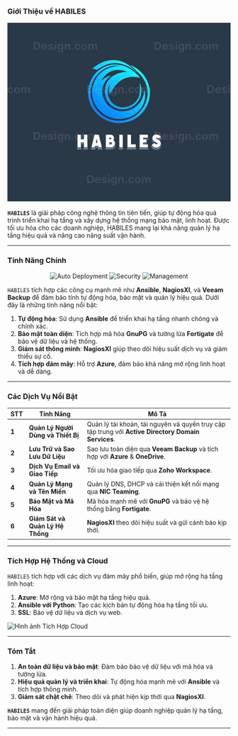 ### **Giới Thiệu về HABILES**

![Hình ảnh](https://github.com/Nem0T03/Company_Habliles/blob/main/Picture/z6123567056624_c1411d37b1990a17a94468bf4118df54.jpg)

**`HABILES`** là giải pháp công nghệ thông tin tiên tiến, giúp tự động hóa quá trình triển khai hạ tầng và xây dựng hệ thống mạng bảo mật, linh hoạt. Được tối ưu hóa cho các doanh nghiệp, HABILES mang lại khả năng quản lý hạ tầng hiệu quả và nâng cao năng suất vận hành.

---

### **Tính Năng Chính**

<p align="center">
  <img src="https://img.shields.io/badge/Auto_deployment-orange?style=for-the-badge&logo=ansible&logoColor=white" alt="Auto Deployment">
  <img src="https://img.shields.io/badge/Security-green?style=for-the-badge&logo=security&logoColor=white" alt="Security">
  <img src="https://img.shields.io/badge/Management-Blue?style=for-the-badge&logo=management&logoColor=white" alt="Management">
</p>

`HABILES` tích hợp các công cụ mạnh mẽ như **Ansible**, **NagiosXI**, và **Veeam Backup** để đảm bảo tính tự động hóa, bảo mật và quản lý hiệu quả. Dưới đây là những tính năng nổi bật:

1. **Tự động hóa**: Sử dụng **Ansible** để triển khai hạ tầng nhanh chóng và chính xác.
2. **Bảo mật toàn diện**: Tích hợp mã hóa **GnuPG** và tường lửa **Fortigate** để bảo vệ dữ liệu và hệ thống.
3. **Giám sát thông minh**: **NagiosXI** giúp theo dõi hiệu suất dịch vụ và giảm thiểu sự cố.
4. **Tích hợp đám mây**: Hỗ trợ **Azure**, đảm bảo khả năng mở rộng linh hoạt và dễ dàng.

---

### **Các Dịch Vụ Nổi Bật**

| **STT** | **Tính Năng**                         | **Mô Tả**                                                                                         |
|---------|---------------------------------------|--------------------------------------------------------------------------------------------------|
| **1**   | **Quản Lý Người Dùng và Thiết Bị**     | Quản lý tài khoản, tài nguyên và quyền truy cập tập trung với **Active Directory Domain Services**. |
| **2**   | **Lưu Trữ và Sao Lưu Dữ Liệu**        | Sao lưu toàn diện qua **Veeam Backup** và tích hợp với **Azure** & **OneDrive**.                |
| **3**   | **Dịch Vụ Email và Giao Tiếp**         | Tối ưu hóa giao tiếp qua **Zoho Workspace**.                                                     |
| **4**   | **Quản Lý Mạng và Tên Miền**           | Quản lý DNS, DHCP và cải thiện kết nối mạng qua **NIC Teaming**.                                 |
| **5**   | **Bảo Mật và Mã Hóa**                  | Mã hóa mạnh mẽ với **GnuPG** và bảo vệ hệ thống bằng **Fortigate**.                              |
| **6**   | **Giám Sát và Quản Lý Hệ Thống**       | **NagiosXI** theo dõi hiệu suất và gửi cảnh báo kịp thời.                                         |

---

### **Tích Hợp Hệ Thống và Cloud**

`HABILES` tích hợp với các dịch vụ đám mây phổ biến, giúp mở rộng hạ tầng linh hoạt:

1. **Azure**: Mở rộng và bảo mật hạ tầng hiệu quả.
2. **Ansible với Python**: Tạo các kịch bản tự động hóa hạ tầng tối ưu.
3. **SSL**: Bảo vệ dữ liệu và dịch vụ web.

![Hình ảnh Tích Hợp Cloud](https://github.com/Nem0T03/Company_Habliles/blob/main/Picture/Bi%E1%BB%83u%20%C4%91%E1%BB%93%20kh%C3%B4ng%20c%C3%B3%20ti%C3%AAu%20%C4%91%E1%BB%81.drawio%20(16).drawio%20(3).png)

---

### **Tóm Tắt**

1. **An toàn dữ liệu và bảo mật**: Đảm bảo bảo vệ dữ liệu với mã hóa và tường lửa.
2. **Hiệu quả quản lý và triển khai**: Tự động hóa mạnh mẽ với **Ansible** và tích hợp thông minh.
3. **Giám sát chặt chẽ**: Theo dõi và phát hiện kịp thời qua **NagiosXI**.

**`HABILES`** mang đến giải pháp toàn diện giúp doanh nghiệp quản lý hạ tầng, bảo mật và vận hành hiệu quả.

--- 
